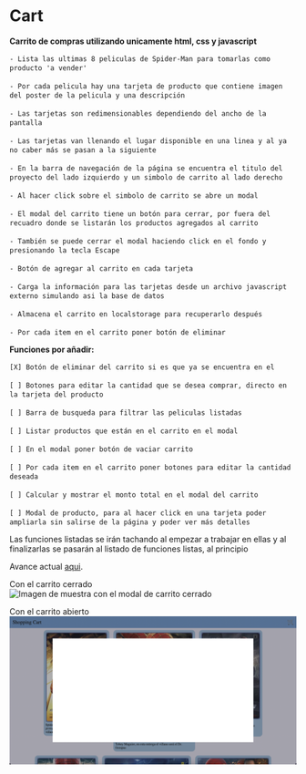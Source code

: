 # Cart

**Carrito de compras utilizando unicamente html, css y javascript**

    - Lista las ultimas 8 peliculas de Spider-Man para tomarlas como producto 'a vender'

    - Por cada pelicula hay una tarjeta de producto que contiene imagen del poster de la pelicula y una descripción

    - Las tarjetas son redimensionables dependiendo del ancho de la pantalla

    - Las tarjetas van llenando el lugar disponible en una linea y al ya no caber más se pasan a la siguiente

    - En la barra de navegación de la página se encuentra el titulo del proyecto del lado izquierdo y un simbolo de carrito al lado derecho

    - Al hacer click sobre el simbolo de carrito se abre un modal

    - El modal del carrito tiene un botón para cerrar, por fuera del recuadro donde se listarán los productos agregados al carrito

    - También se puede cerrar el modal haciendo click en el fondo y presionando la tecla Escape

    - Botón de agregar al carrito en cada tarjeta

    - Carga la información para las tarjetas desde un archivo javascript externo simulando asi la base de datos

    - Almacena el carrito en localstorage para recuperarlo después 

    - Por cada item en el carrito poner botón de eliminar

**Funciones por añadir:**

    [X] Botón de eliminar del carrito si es que ya se encuentra en el

    [ ] Botones para editar la cantidad que se desea comprar, directo en la tarjeta del producto

    [ ] Barra de busqueda para filtrar las peliculas listadas

    [ ] Listar productos que están en el carrito en el modal

    [ ] En el modal poner botón de vaciar carrito

    [ ] Por cada item en el carrito poner botones para editar la cantidad deseada

    [ ] Calcular y mostrar el monto total en el modal del carrito

    [ ] Modal de producto, para al hacer click en una tarjeta poder ampliarla sin salirse de la página y poder ver más detalles

Las funciones listadas se irán tachando al empezar a trabajar en ellas y al finalizarlas se pasarán al listado de funciones listas, al principio

Avance actual [aqui](https://raymundosantorski.github.io/cart/).

Con el carrito cerrado
    ![Imagen de muestra con el modal de carrito cerrado](./screenshot1.png)
    
Con el carrito abierto
    ![Imagen de muestra con el modal de carrito abierto](./screenshot2.png)
